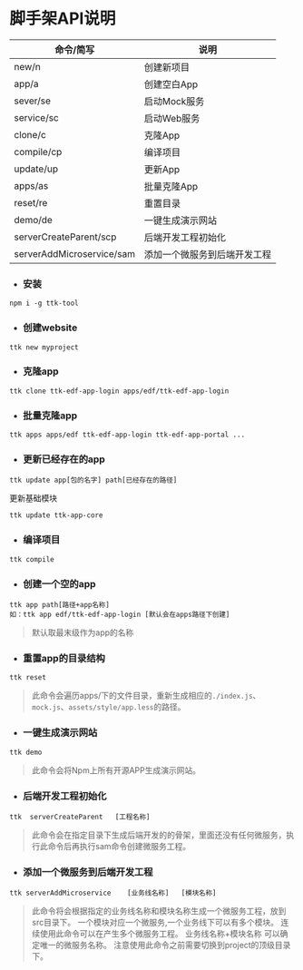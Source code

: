# 脚手架API说明


命令/简写 | 说明
---|---
new/n | 创建新项目
app/a | 创建空白App
sever/se | 启动Mock服务
service/sc | 启动Web服务
clone/c |       克隆App
compile/cp|     编译项目
update/up |     更新App
apps/as    |    批量克隆App
reset/re   |    重置目录
demo/de     |   一键生成演示网站
serverCreateParent/scp|后端开发工程初始化
serverAddMicroservice/sam|添加一个微服务到后端开发工程

- ### 安装
```
npm i -g ttk-tool
```
- ### 创建website


```
ttk new myproject 
```

- ### 克隆app

```
ttk clone ttk-edf-app-login apps/edf/ttk-edf-app-login
```

- ### 批量克隆app

```
ttk apps apps/edf ttk-edf-app-login ttk-edf-app-portal ...
```

- ### 更新已经存在的app 

```
ttk update app[包的名字] path[已经存在的路径]
```

更新基础模块
```
ttk update ttk-app-core
```
- ### 编译项目

```
ttk compile
```

- ### 创建一个空的app
```
ttk app path[路径+app名称]
如：ttk app edf/ttk-edf-app-login [默认会在apps路径下创建]
```
> 默认取最末级作为app的名称

- ### 重置app的目录结构
```
ttk reset
```
>此命令会遍历apps/下的文件目录，重新生成相应的`./index.js`、`mock.js`、`assets/style/app.less`的路径。

- ### 一键生成演示网站
```
ttk demo
```
>此命令会将Npm上所有开源APP生成演示网站。

- ### 后端开发工程初始化
```
ttk  serverCreateParent   [工程名称]
```
>此命令会在指定目录下生成后端开发的的骨架，里面还没有任何微服务，执行此命令后再执行sam命令创建微服务工程。
- ### 添加一个微服务到后端开发工程
```
ttk serverAddMicroservice    [业务线名称]   [模块名称]
```
>此命令将会根据指定的业务线名称和模块名称生成一个微服务工程，放到 src目录下。
一个模块对应一个微服务,一个业务线下可以有多个模块。
连续使用此命令可以在产生多个微服务工程。
业务线名称+模块名称 可以确定唯一的微服务名称。
注意使用此命令之前需要切换到project的顶级目录下。

